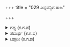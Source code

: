 +++
title = "029 ಎನ್ನವನ್ದಿಗ ರಾಜ"

+++

<details><summary>ಗದ್ಯ (ಕ.ಗ.ಪ) </summary>

29. ಉತ್ತರ ಹೇಳಿದ "ಅಲ್ಲ ಬೃಹನ್ನಳೆ ನನ್ನಂಥ ಕ್ಷತ್ರಿಯ ವೀರ ರಾಜ ಪುತ್ರನಿಗೇ ಎದುರು ನಿಲ್ಲಲು ಸಾಧ್ಯವಾಗುತ್ತಿಲ್ಲ. ಅಂಥದರಲ್ಲಿ ನೀನು ನನ್ನನ್ನು ಸಾರಥಿಯಾಗಿ ಮಾಡಿಕೊಂಡು ಶತ್ರುಸೇನೆಯನ್ನು ಸೋಲಿಸುತ್ತೀಯೇನು? ಇನ್ನೊಬ್ಬರ ಪರಾಕ್ರಮವನ್ನು ಖಚಿತವಾಗಿ ತಿಳಿಯಬಹುದು. ಆದರೆ ನಿನ್ನ ಪರಾಕ್ರಮವನ್ನು ನೀನೇ ತಿಳಿದಿದ್ದೀಯೇನು ? ನೋಡು ಈ ಮೋಸದ ಮಾತೆಲ್ಲ ನಮಗೆ ಚೆನ್ನಾಗಿ ಗೊತ್ತು. ನಮ್ಮನ್ನು ಬಿಟ್ಟು ಬಿಡು"
</details>

<details><summary>ಪದಾರ್ಥ (ಕ.ಗ.ಪ) </summary>

ಎನ್ನವಂದಿಗ-ನನ್ನಂಥ, ಮೊಗಸು-ಎದುರಿಸಿ ನಿಲ್ಲು, ಹೋರಾಡು, ದಾಳಿಮಾಡು.
</details>

<details><summary>ಟಿಪ್ಪನೀ (ಕ.ಗ.ಪ) </summary>

(ವೀರನಾದವನು ಬೇರೆಯವರಿಗೆ ತನ್ನ ಪರಾಕ್ರಮ ತಿಳಿಯುವಂತೆ ಮಾಡುತ್ತಾನೆಯೇ ಹೊgತು  ತಾನೇ ವೀರನೆಂದು ಪ್ರಕಟಿಸಿಕೊಳ್ಳುವುದಿಲ್ಲ)  
ಇಲ್ಲಿ ಉತ್ತರನು ಬೃಹನ್ನಳೆಯು ಕವಚ ತೊಟ್ಟುಕೊಳ್ಳುವಾಗ ನಡೆದುಕೊಂಡ ರೀತಿ, ಮಾತುಕಥೆ ಎಲ್ಲವನ್ನು ಗಮನಿಸಿ ಈತ ಹೋರಾಟಗಾರನಲ್ಲ ಎಂದು ಭಾವಿಸಿದ್ದ. ಜೊತೆಗೆ ತಾನು ಒಳ್ಳೆಯ ಸಾರಥಿಯಲ್ಲ ಎಂಬುದೂ ಅವನಿಗೆ ಗೊತ್ತಿತ್ತು. ಹೀಗಾಗಿ ಇಬ್ಬರು ಅಸಮರ್ಥರು ಸೇರಿ ಭಾರಿಯ ಶತ್ರುಗಳನ್ನು ಎದುರಿಸಬಲ್ಲೆವೇ ಎಂಬ ಅನುಮಾನದಿಂದ ಉತ್ತರನು ಹಾಸ್ಯ ಮಾಡಿದ್ದಾನೆ.
</details>
